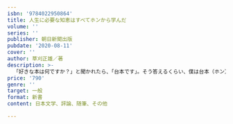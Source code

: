 ```yaml
---
isbn: '9784022950864'
title: 人生に必要な知恵はすべてホンから学んだ
volume: ''
series: ''
publisher: 朝日新聞出版
pubdate: '2020-08-11'
cover: ''
author: 草刈正雄／著
description: >-
  「好きな本は何ですか？」と聞かれたら、「台本です」。そう答えるくらい、僕は台本（ホン）が好きです。そして、この歳になって、気づきました。いかにして台詞を生きるかは、いかにして自分を生きるかだと──。いいことも、悪いことも、ぜんぶ受け入れて、そして手放す。すると直感が、降りてくる。数々の台詞を生きて見えてきた、自分の原点、家族のすがた、生と死のかたち。名台詞がおしえてくれる、いまを生きる知恵と人生の意味。『真田丸』『なつぞら』をはじめ代表作の台詞に受けた直感から母との思い出まで、初めて語る本音の独白！　オフィシャル＆秘蔵スナップも収録！【目次より】プロローグ　ホンのお陰でいまがある　　第１章　役者は台詞から生まれる　　母と僕と映画と　　「ごめんなさい」と「ありがとう　　細胞にひっつくまで　　観ている人をいい意味で裏切りたい　　台詞であれば素直に言える　　舞台の上で生きる時間　　台詞に色をつけられる時代劇　　第２章　役者は脚本家から生まれる　　「この作品は、やらなくては」　　直球の決め台詞　　人を描くというユーモア　　直感的に素直になれるかどうか　　第３章　だから役者はやめられない　　受け入れて、手放す　　いろいろな表情を持つ男　　シンプルな生きる知恵　　人は変わることができる　　人間同士のつながりとは生と死は別物じゃない　　ドラマを支えるリアリティー　　第４章　名台詞ここにあり　　『真田太平記』　　『真田丸』　　『なつぞら』　　エピローグ　立ちどまった春
price: '790'
genre: ''
target: 一般
format: 新書
content: 日本文学、評論、随筆、その他

---
```

